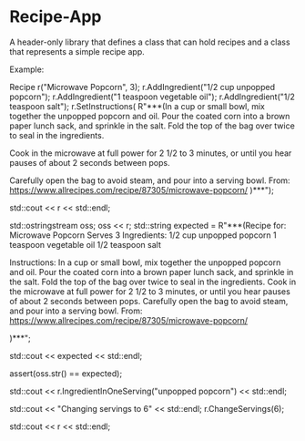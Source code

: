 # Recipe-App
A header-only library that defines a class that can hold recipes and a class that represents a simple recipe app.

Example:

  Recipe r("Microwave Popcorn", 3);
  r.AddIngredient("1/2 cup unpopped popcorn");
  r.AddIngredient("1 teaspoon vegetable oil");
  r.AddIngredient("1/2 teaspoon salt");
  r.SetInstructions(
      R"***(In a cup or small bowl, mix together the unpopped popcorn and oil. 
  Pour the coated corn into a brown paper lunch sack, and sprinkle in the salt. 
    Fold the top of the bag over twice to seal in the ingredients. 

  Cook in the microwave at full power for 2 1/2 to 3 minutes, 
   or until you hear pauses of about 2 seconds between pops. 

  Carefully open the bag to avoid steam, and pour into a serving bowl. 
  From: https://www.allrecipes.com/recipe/87305/microwave-popcorn/
  )***");

  std::cout << r << std::endl;

  std::ostringstream oss;
  oss << r;
  std::string expected = R"***(Recipe for: Microwave Popcorn
Serves 3
Ingredients:
1/2 cup unpopped popcorn
1 teaspoon vegetable oil
1/2 teaspoon salt

Instructions:
In a cup or small bowl, mix together the unpopped popcorn and oil.
Pour the coated corn into a brown paper lunch sack, and sprinkle in the salt.
Fold the top of the bag over twice to seal in the ingredients.
Cook in the microwave at full power for 2 1/2 to 3 minutes,
or until you hear pauses of about 2 seconds between pops.
Carefully open the bag to avoid steam, and pour into a serving bowl.
From: https://www.allrecipes.com/recipe/87305/microwave-popcorn/

)***";

  std::cout << expected << std::endl;

  assert(oss.str() == expected);

  std::cout << r.IngredientInOneServing("unpopped popcorn") << std::endl;

  std::cout << "Changing servings to 6" << std::endl;
  r.ChangeServings(6);

  std::cout << r << std::endl;

